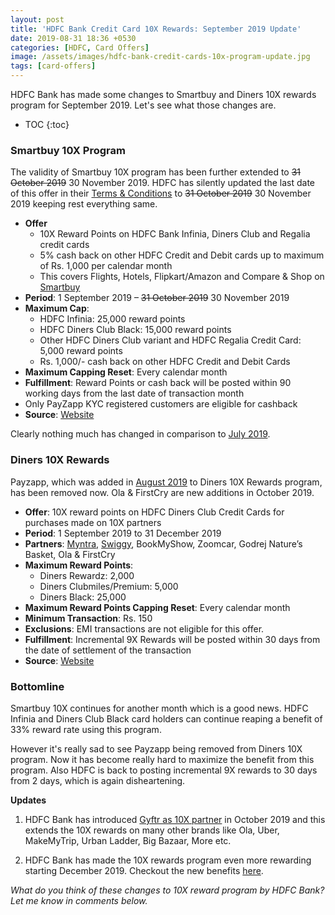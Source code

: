 ```yaml
---
layout: post
title: 'HDFC Bank Credit Card 10X Rewards: September 2019 Update'
date: 2019-08-31 18:36 +0530
categories: [HDFC, Card Offers]
image: /assets/images/hdfc-bank-credit-cards-10x-program-update.jpg
tags: [card-offers]
---
```


HDFC Bank has made some changes to Smartbuy and Diners 10X rewards program for September 2019. Let's see what those changes are.

<!-- prettier-ignore -->
* TOC
{:toc}

### Smartbuy 10X Program

The validity of Smartbuy 10X program has been further extended to ~~31 October 2019~~ 30 November 2019. HDFC has silently updated the last date of this offer in their [Terms & Conditions](https://offers.smartbuy.hdfcbank.com/offer_details/12768) to ~~31 October 2019~~ 30 November 2019 keeping rest everything same.

- **Offer**
  - 10X Reward Points on HDFC Bank Infinia, Diners Club and Regalia credit cards
  - 5% cash back on other HDFC Credit and Debit cards up to maximum of Rs. 1,000 per calendar month
  - This covers Flights, Hotels, Flipkart/Amazon and Compare & Shop on [Smartbuy](https://offers.smartbuy.hdfcbank.com)
- **Period**: 1 September 2019 – ~~31 October 2019~~ 30 November 2019
- **Maximum Cap**:
  - HDFC Infinia: 25,000 reward points
  - HDFC Diners Club Black: 15,000 reward points
  - Other HDFC Diners Club variant and HDFC Regalia Credit Card: 5,000 reward points
  - Rs. 1,000/- cash back on other HDFC Credit and Debit Cards
- **Maximum Capping Reset**: Every calendar month
- **Fulfillment**: Reward Points or cash back will be posted within 90 working days from the last date of transaction month
- Only PayZapp KYC registered customers are eligible for cashback
- **Source**: [Website](https://offers.smartbuy.hdfcbank.com/offer_details/12768)

Clearly nothing much has changed in comparison to [July 2019](/hdfc-smartbuy-10x-program-july-2019-update/).

### Diners 10X Rewards

Payzapp, which was added in [August 2019](/hdfc-diners-club-10x-rewards-program-august-2019-update/) to Diners 10X Rewards program, has been removed now. Ola & FirstCry are new additions in October 2019.

- **Offer**: 10X reward points on HDFC Diners Club Credit Cards for purchases made on 10X partners
- **Period**: 1 September 2019 to 31 December 2019
- **Partners**: [Myntra](https://l.cardinfo.in/myntra), [Swiggy](https://l.cardinfo.in/swiggy), BookMyShow, Zoomcar, Godrej Nature’s Basket, Ola & FirstCry
- **Maximum Reward Points**:
  - Diners Rewardz: 2,000
  - Diners Clubmiles/Premium: 5,000
  - Diners Black: 25,000
- **Maximum Reward Points Capping Reset**: Every calendar month
- **Minimum Transaction**: Rs. 150
- **Exclusions**: EMI transactions are not eligible for this offer.
- **Fulfillment**: Incremental 9X Rewards will be posted within 30 days from the date of settlement of the transaction
- **Source**: [Website](https://www.hdfcbankdinersclub.com/privilege)

### Bottomline

Smartbuy 10X continues for another month which is a good news. HDFC Infinia and Diners Club Black card holders can continue reaping a benefit of 33% reward rate using this program.

However it's really sad to see Payzapp being removed from Diners 10X program. Now it has become really hard to maximize the benefit from this program. Also HDFC is back to posting incremental 9X rewards to 30 days from 2 days, which is again disheartening.

**Updates**

1. HDFC Bank has introduced [Gyftr as 10X partner](/10x-rewards-on-gift-vouchers-using-hdfc-bank-credit-cards/) in October 2019 and this extends the 10X rewards on many other brands like Ola, Uber, MakeMyTrip, Urban Ladder, Big Bazaar, More etc.

2. HDFC Bank has made the 10X rewards program even more rewarding starting December 2019. Checkout the new benefits [here](/hdfc-smartbuy-10x-rewards-even-more-rewarding-with-december-2019-update/).

_What do you think of these changes to 10X reward program by HDFC Bank? Let me know in comments below._
